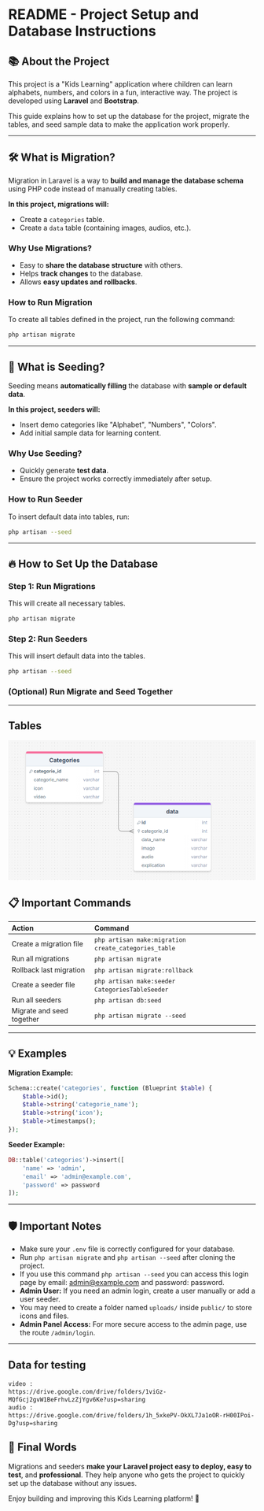 # README - Project Setup and Database Instructions

## 📚 About the Project

This project is a "Kids Learning" application where children can learn alphabets, numbers, and colors in a fun, interactive way. The project is developed using **Laravel** and **Bootstrap**.

This guide explains how to set up the database for the project, migrate the tables, and seed sample data to make the application work properly.

---

## 🛠️ What is Migration?

Migration in Laravel is a way to **build and manage the database schema** using PHP code instead of manually creating tables.

**In this project, migrations will:**

-   Create a `categories` table.
-   Create a `data` table (containing images, audios, etc.).

### Why Use Migrations?

-   Easy to **share the database structure** with others.
-   Helps **track changes** to the database.
-   Allows **easy updates and rollbacks**.

### How to Run Migration

To create all tables defined in the project, run the following command:

```bash
php artisan migrate
```

---

## 🌱 What is Seeding?

Seeding means **automatically filling** the database with **sample or default data**.

**In this project, seeders will:**

-   Insert demo categories like "Alphabet", "Numbers", "Colors".
-   Add initial sample data for learning content.

### Why Use Seeding?

-   Quickly generate **test data**.
-   Ensure the project works correctly immediately after setup.

### How to Run Seeder

To insert default data into tables, run:

```bash
php artisan --seed
```

---

## 🔥 How to Set Up the Database

### Step 1: Run Migrations

This will create all necessary tables.

```bash
php artisan migrate
```

### Step 2: Run Seeders

This will insert default data into the tables.

```bash
php artisan --seed
```

### (Optional) Run Migrate and Seed Together



---

## Tables

![image alt](https://github.com/AlaeC/Preschool/blob/e54f4105acc0a88f48a31b04d8aad93d80e616d9/table.png)

## 📋 Important Commands

| Action                    | Command                                              |
| :------------------------ | :--------------------------------------------------- |
| Create a migration file   | `php artisan make:migration create_categories_table` |
| Run all migrations        | `php artisan migrate`                                |
| Rollback last migration   | `php artisan migrate:rollback`                       |
| Create a seeder file      | `php artisan make:seeder CategoriesTableSeeder`      |
| Run all seeders           | `php artisan db:seed`                                |
| Migrate and seed together | `php artisan migrate --seed`                         |

---

## 💡 Examples

**Migration Example:**

```php
Schema::create('categories', function (Blueprint $table) {
    $table->id();
    $table->string('categorie_name');
    $table->string('icon');
    $table->timestamps();
});
```

**Seeder Example:**

```php
DB::table('categories')->insert([
    'name' => 'admin',
    'email' => 'admin@example.com',
    'password' => password
]);
```

---

## 🛡️ Important Notes

-   Make sure your `.env` file is correctly configured for your database.
-   Run `php artisan migrate` and `php artisan --seed` after cloning the project.
-   If you use this command `php artisan --seed` you can access this login page by email: admin@example.com and password: password.
-   **Admin User:** If you need an admin login, create a user manually or add a user seeder.
-   You may need to create a folder named `uploads/` inside `public/` to store icons and files.
-   **Admin Panel Access:** For more secure access to the admin page, use the route `/admin/login`.

---

## Data for testing
    video :
    https://drive.google.com/drive/folders/1viGz-MQfGcj2gvW1BeFrhvLzZjYgv6Ke?usp=sharing
    audio :
    https://drive.google.com/drive/folders/1h_5xkePV-OkXL7Ja1oOR-rH00IPoi-Dg?usp=sharing
        

## 🏁 Final Words

Migrations and seeders **make your Laravel project easy to deploy, easy to test**, and **professional**. They help anyone who gets the project to quickly set up the database without any issues.

Enjoy building and improving this Kids Learning platform! 🚀
